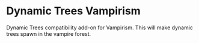 # Dynamic Trees Vampirism
Dynamic Trees compatibility add-on for Vampirism. This will make dynamic trees spawn in the vampire forest.
